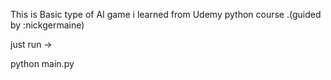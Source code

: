This is Basic type of AI game i learned from Udemy python course .(guided by :nickgermaine)

just run -> 

python main.py